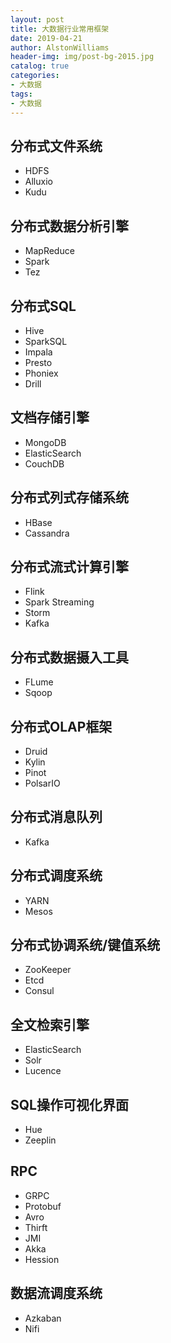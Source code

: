 ```yaml
---
layout: post
title: 大数据行业常用框架
date: 2019-04-21
author: AlstonWilliams
header-img: img/post-bg-2015.jpg
catalog: true
categories:
- 大数据
tags:
- 大数据
---
```


## 分布式文件系统
- HDFS
- Alluxio
- Kudu

## 分布式数据分析引擎
- MapReduce
- Spark
- Tez

## 分布式SQL
- Hive
- SparkSQL
- Impala
- Presto
- Phoniex
- Drill

## 文档存储引擎
- MongoDB
- ElasticSearch
- CouchDB

## 分布式列式存储系统
- HBase
- Cassandra

## 分布式流式计算引擎
- Flink
- Spark Streaming
- Storm
- Kafka

## 分布式数据摄入工具
- FLume
- Sqoop

## 分布式OLAP框架
- Druid
- Kylin
- Pinot
- PolsarIO

## 分布式消息队列
- Kafka

## 分布式调度系统
- YARN
- Mesos

## 分布式协调系统/键值系统
- ZooKeeper
- Etcd
- Consul

## 全文检索引擎
- ElasticSearch
- Solr
- Lucence

## SQL操作可视化界面
- Hue
- Zeeplin

## RPC
- GRPC
- Protobuf
- Avro
- Thirft
- JMI
- Akka
- Hession

## 数据流调度系统
- Azkaban
- Nifi